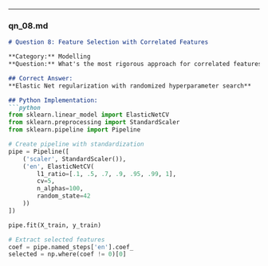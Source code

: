 
---

### qn_08.md
```markdown
# Question 8: Feature Selection with Correlated Features

**Category:** Modelling  
**Question:** What's the most rigorous approach for correlated features?

## Correct Answer:
**Elastic Net regularization with randomized hyperparameter search**

## Python Implementation:
```python
from sklearn.linear_model import ElasticNetCV
from sklearn.preprocessing import StandardScaler
from sklearn.pipeline import Pipeline

# Create pipeline with standardization
pipe = Pipeline([
    ('scaler', StandardScaler()),
    ('en', ElasticNetCV(
        l1_ratio=[.1, .5, .7, .9, .95, .99, 1],
        cv=5,
        n_alphas=100,
        random_state=42
    ))
])

pipe.fit(X_train, y_train)

# Extract selected features
coef = pipe.named_steps['en'].coef_
selected = np.where(coef != 0)[0]